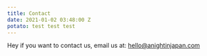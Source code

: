 ```yaml
---
title: Contact
date: 2021-01-02 03:48:00 Z
potato: test test test
---
```


Hey if you want to contact us, email us at: [hello@anightinjapan.com](mailto@anightinjapan.com)